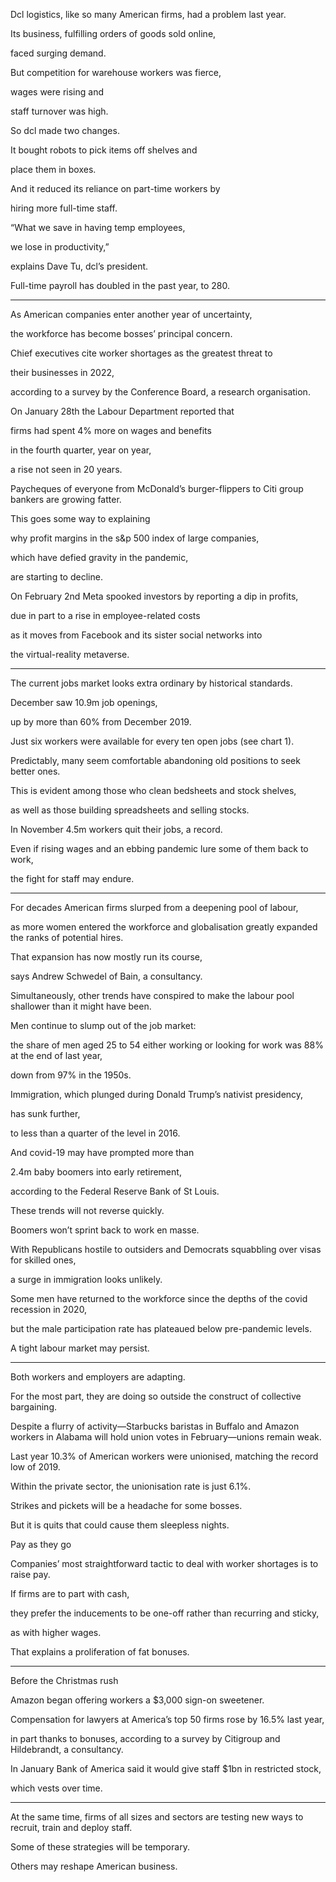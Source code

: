 Dcl logistics, like so many American firms, had a problem last year. 

Its business, fulfilling orders of goods sold online, 

faced surging demand. 

But competition for warehouse workers was fierce, 

wages were rising and 

staff turnover was high. 

So dcl made two changes. 

It bought robots to pick items off shelves and 

place them in boxes.

And it reduced its reliance on part-time workers by 

hiring more full-time staff.

“What we save in having temp employees, 

we lose in productivity,” 

explains Dave Tu, dcl’s president. 

Full-time payroll has doubled in the past year, to 280.


---

As American companies enter another year of uncertainty, 

the workforce has become bosses’ principal concern. 

Chief executives cite worker shortages as the greatest threat to 

their businesses in 2022, 

according to a survey by the Conference Board, a research organisation. 


On January 28th the Labour Department reported that 

firms had spent 4% more on wages and benefits 

in the fourth quarter, year on year, 

a rise not seen in 20 years. 


Paycheques of everyone from McDonald’s burger-flippers to Citi group bankers are growing fatter. 

This goes some way to explaining 

why profit margins in the s&p 500 index of large companies, 

which have defied gravity in the pandemic,


are starting to decline. 


On February 2nd Meta spooked investors by reporting a dip in profits, 

due in part to a rise in employee-related costs 

as it moves from Facebook and its sister social networks into 

the virtual-reality metaverse.


---



The current jobs market looks extra ordinary by historical standards. 

December saw 10.9m job openings, 

up by more than 60% from December 2019. 

Just six workers were available for every ten open jobs (see chart 1). 

Predictably, many seem comfortable abandoning old positions to seek better ones. 

This is evident among those who clean bedsheets and stock shelves, 

as well as those building spreadsheets and selling stocks. 

In November 4.5m workers quit their jobs, a record. 

Even if rising wages and an ebbing pandemic lure some of them back to work, 

the fight for staff may endure.

---

For decades American firms slurped from a deepening pool of labour, 

as more women entered the workforce and globalisation greatly expanded the ranks of potential hires. 

That expansion has now mostly run its course, 

says Andrew Schwedel of Bain, a consultancy. 

Simultaneously, other trends have conspired to make the labour pool shallower than it might have been. 


Men continue to slump out of the job market: 

the share of men aged 25 to 54 either working or looking for work was 88% at the end of last year, 

down from 97% in the 1950s. 

Immigration, which plunged during Donald Trump’s nativist presidency, 

has sunk further, 

to less than a quarter of the level in 2016. 

And covid-19 may have prompted more than 

2.4m baby boomers into early retirement, 

according to the Federal Reserve Bank of St Louis.



These trends will not reverse quickly. 

Boomers won’t sprint back to work en masse. 

With Republicans hostile to outsiders and Democrats squabbling over visas for skilled ones, 

a surge in immigration looks unlikely. 

Some men have returned to the workforce since the depths of the covid recession in 2020, 

but the male participation rate has plateaued below pre-pandemic levels. 

A tight labour market may persist.


---


Both workers and employers are adapting. 

For the most part, they are doing so outside the construct of collective bargaining. 

Despite a flurry of activity—Starbucks baristas in Buffalo and Amazon workers in Alabama will hold union votes in February—unions remain weak. 


Last year 10.3% of American workers were unionised, matching the record low of 2019. 

Within the private sector, the unionisation rate is just 6.1%. 

Strikes and pickets will be a headache for some bosses. 

But it is quits that could cause them sleepless nights.



Pay as they go


Companies’ most straightforward tactic to deal with worker shortages is to raise pay. 

If firms are to part with cash, 

they prefer the inducements to be one-off rather than recurring and sticky, 

as with higher wages. 


That explains a proliferation of fat bonuses. 

---

Before the Christmas rush 

Amazon began offering workers a $3,000 sign-on sweetener. 

Compensation for lawyers at America’s top 50 firms rose by 16.5% last year, 

in part thanks to bonuses, according to a survey by Citigroup and Hildebrandt, a consultancy. 

In January Bank of America said it would give staff $1bn in restricted stock, 

which vests over time.

---

At the same time, firms of all sizes and sectors are testing new ways to recruit, train and deploy staff. 

Some of these strategies will be temporary. 

Others may reshape American business.
